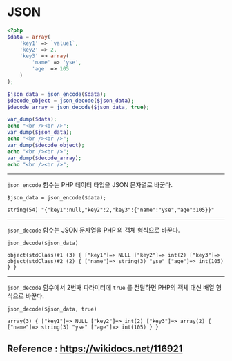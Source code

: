 # JSON

```PHP
<?php
$data = array(
    'key1' => `value1`,
    'key2' => 2,
    'key3' => array(
        'name' => 'yse',
        'age' => 105
    )
);

$json_data = json_encode($data);
$decode_object = json_decode($json_data);
$decode_array = json_decode($json_data, true);

var_dump($data);
echo "<br /><br />";
var_dump($json_data);
echo "<br /><br />";
var_dump($decode_object);
echo "<br /><br />";
var_dump($decode_array);
echo "<br /><br />";

```

---
`json_encode` 함수는 PHP 데이터 타입을 JSON 문자열로 바꾼다.

```
$json_data = json_encode($data);
```

```
string(54) "{"key1":null,"key2":2,"key3":{"name":"yse","age":105}}"
```

---
`json_decode` 함수는 JSON 문자열을 PHP 의 객체 형식으로 바꾼다.

```
json_decode($json_data)
```

```
object(stdClass)#1 (3) { ["key1"]=> NULL ["key2"]=> int(2) ["key3"]=> object(stdClass)#2 (2) { ["name"]=> string(3) "yse" ["age"]=> int(105) } } 
```

---
`json_decode` 함수에서 2번째 파라미터에 `true` 를 전달하면 PHP의 객체 대신 배열 형식으로 바꾼다.

```
json_decode($json_data, true)
```

```
array(3) { ["key1"]=> NULL ["key2"]=> int(2) ["key3"]=> array(2) { ["name"]=> string(3) "yse" ["age"]=> int(105) } }
```


## Reference : https://wikidocs.net/116921